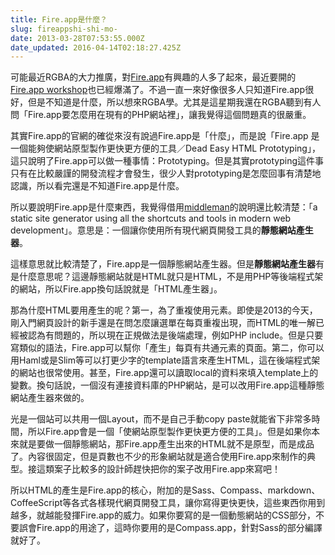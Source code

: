 ```yaml
---
title: Fire.app是什麼？
slug: fireappshi-shi-mo-
date: 2013-03-28T07:53:55.000Z
date_updated: 2016-04-14T02:18:27.425Z
---
```


可能最近RGBA的大力推廣，對[Fire.app](http://fireapp.handlino.com/)有興趣的人多了起來，最近要開的[Fire.app workshop](http://registrano.com/events/fireapp-workshop-tpe-2013)也已經爆滿了。不過一直一來好像很多人只知道Fire.app很好，但是不知道是什麼，所以想來RGBA學。尤其是這星期我還在RGBA聽到有人問「Fire.app要怎麼用在現有的PHP網站裡」，讓我覺得這個問題真的很嚴重。

其實Fire.app的官網的確從來沒有說過Fire.app是「什麼」，而是說「Fire.app 是一個能夠使網站原型製作更快更方便的工具／Dead Easy HTML Prototyping」，這只說明了Fire.app可以做一種事情：Prototyping。但是其實prototyping這件事只有在比較嚴謹的開發流程才會發生，很少人對prototyping是怎麼回事有清楚地認識，所以看完還是不知道Fire.app是什麼。

所以要說明Fire.app是什麼東西，我覺得借用[middleman](http://middlemanapp.com/)的說明還比較清楚：「a static site generator using all the shortcuts and tools in modern web development」。意思是：一個讓你使用所有現代網頁開發工具的**靜態網站產生器**。

這樣意思就比較清楚了，Fire.app是一個靜態網站產生器。但是**靜態網站產生器**有是什麼意思呢？這邊靜態網站就是HTML就只是HTML，不是用PHP等後端程式架的網站，所以Fire.app換句話說就是「HTML產生器」。

那為什麼HTML要用產生的呢？第一，為了重複使用元素。即使是2013的今天，剛入門網頁設計的新手還是在問怎麼讓選單在每頁重複出現，而HTML的唯一解已經被認為有問題的，所以現在正規做法是後端處理，例如PHP include。但是只要寫類似的語法，Fire.app可以幫你「產生」每頁有共通元素的頁面。第二，你可以用Haml或是Slim等可以打更少字的template語言來產生HTML，這在後端程式架的網站也很常使用。甚至，Fire.app還可以讀取local的資料來填入template上的變數。換句話說，一個沒有連接資料庫的PHP網站，是可以改用Fire.app這種靜態網站產生器來做的。

光是一個站可以共用一個Layout，而不是自己手動copy paste就能省下非常多時間，所以Fire.app會是一個「使網站原型製作更快更方便的工具」。但是如果你本來就是要做一個靜態網站，那Fire.app產生出來的HTML就不是原型，而是成品了。內容很固定，但是頁數也不少的形象網站就是適合使用Fire.app來制作的典型。接這類案子比較多的設計師趕快把你的案子改用Fire.app來寫吧！

所以HTML的產生是Fire.app的核心，附加的是Sass、Compass、markdown、CoffeeScript等各式各樣現代網頁開發工具，讓你寫得更快更快，這些東西你用到越多，就越能發揮Fire.app的威力。如果你要寫的是一個動態網站的CSS部分，不要誤會Fire.app的用途了，這時你要用的是Compass.app，針對Sass的部分編譯就好了。
